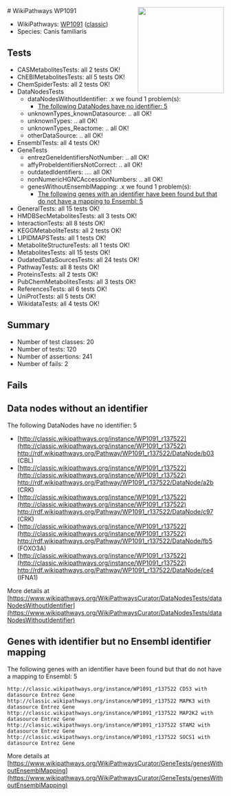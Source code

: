 <img style="float: right; width: 200px" src="https://upload.wikimedia.org/wikipedia/commons/thumb/8/83/Wplogo_with_text_500.png/640px-Wplogo_with_text_500.png" />
# WikiPathways WP1091

* WikiPathways: [WP1091](https://wikipathways.org/pathways/WP1091) ([classic](https://classic.wikipathways.org/instance/WP1091))
* Species: Canis familiaris
## Tests
* CASMetabolitesTests: all 2 tests OK!
* ChEBIMetabolitesTests: all 5 tests OK!
* ChemSpiderTests: all 2 tests OK!
* DataNodesTests
    * dataNodesWithoutIdentifier: .x we found 1 problem(s):
        * [The following DataNodes have no identifier: 5](#d2d32fa4)
    * unknownTypes_knownDatasource: .. all OK!
    * unknownTypes: .. all OK!
    * unknownTypes_Reactome: .. all OK!
    * otherDataSource: .. all OK!
* EnsemblTests: all 4 tests OK!
* GeneTests
    * entrezGeneIdentifiersNotNumber: .. all OK!
    * affyProbeIdentifiersNotCorrect: .. all OK!
    * outdatedIdentifiers: .... all OK!
    * nonNumericHGNCAccessionNumbers: .. all OK!
    * genesWithoutEnsemblMapping: .x we found 1 problem(s):
        * [The following genes with an identifier have been found but that do not have a mapping to Ensembl: 5](#40286d87)
* GeneralTests: all 15 tests OK!
* HMDBSecMetabolitesTests: all 3 tests OK!
* InteractionTests: all 8 tests OK!
* KEGGMetaboliteTests: all 2 tests OK!
* LIPIDMAPSTests: all 1 tests OK!
* MetaboliteStructureTests: all 1 tests OK!
* MetabolitesTests: all 15 tests OK!
* OudatedDataSourcesTests: all 24 tests OK!
* PathwayTests: all 8 tests OK!
* ProteinsTests: all 2 tests OK!
* PubChemMetabolitesTests: all 3 tests OK!
* ReferencesTests: all 6 tests OK!
* UniProtTests: all 5 tests OK!
* WikidataTests: all 4 tests OK!


## Summary

* Number of test classes: 20
* Number of tests: 120
* Number of assertions: 241
* Number of fails: 2

## Fails

<a name="d2d32fa4" />

## Data nodes without an identifier

The following DataNodes have no identifier: 5

* [http://classic.wikipathways.org/instance/WP1091_r137522](http://classic.wikipathways.org/instance/WP1091_r137522) http://rdf.wikipathways.org/Pathway/WP1091_r137522/DataNode/b03 (CBL)
* [http://classic.wikipathways.org/instance/WP1091_r137522](http://classic.wikipathways.org/instance/WP1091_r137522) http://rdf.wikipathways.org/Pathway/WP1091_r137522/DataNode/a2b (CRK)
* [http://classic.wikipathways.org/instance/WP1091_r137522](http://classic.wikipathways.org/instance/WP1091_r137522) http://rdf.wikipathways.org/Pathway/WP1091_r137522/DataNode/c97 (CRK)
* [http://classic.wikipathways.org/instance/WP1091_r137522](http://classic.wikipathways.org/instance/WP1091_r137522) http://rdf.wikipathways.org/Pathway/WP1091_r137522/DataNode/fb5 (FOXO3A)
* [http://classic.wikipathways.org/instance/WP1091_r137522](http://classic.wikipathways.org/instance/WP1091_r137522) http://rdf.wikipathways.org/Pathway/WP1091_r137522/DataNode/ce4 (IFNA1)


More details at [https://www.wikipathways.org/WikiPathwaysCurator/DataNodesTests/dataNodesWithoutIdentifier](https://www.wikipathways.org/WikiPathwaysCurator/DataNodesTests/dataNodesWithoutIdentifier)

<a name="40286d87" />

## Genes with identifier but no Ensembl identifier mapping

The following genes with an identifier have been found but that do not have a mapping to Ensembl: 5
```
http://classic.wikipathways.org/instance/WP1091_r137522 CD53 with datasource Entrez Gene
http://classic.wikipathways.org/instance/WP1091_r137522 MAPK3 with datasource Entrez Gene
http://classic.wikipathways.org/instance/WP1091_r137522 MAP2K2 with datasource Entrez Gene
http://classic.wikipathways.org/instance/WP1091_r137522 STAM2 with datasource Entrez Gene
http://classic.wikipathways.org/instance/WP1091_r137522 SOCS1 with datasource Entrez Gene
```

More details at [https://www.wikipathways.org/WikiPathwaysCurator/GeneTests/genesWithoutEnsemblMapping](https://www.wikipathways.org/WikiPathwaysCurator/GeneTests/genesWithoutEnsemblMapping)

